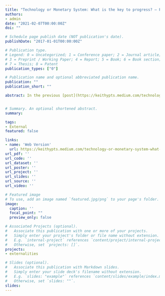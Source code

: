 ```yaml
---
title: "Technology or Monetary System: What is the key to progress? — Part II: The case for the Monetary System"
authors:
- admin
date: "2021-02-07T00:00:00Z"
doi: ""

# Schedule page publish date (NOT publication's date).
publishDate: "2017-01-01T00:00:00Z"

# Publication type.
# Legend: 0 = Uncategorized; 1 = Conference paper; 2 = Journal article;
# 3 = Preprint / Working Paper; 4 = Report; 5 = Book; 6 = Book section;
# 7 = Thesis; 8 = Patent
publication_types: ["0"]

# Publication name and optional abbreviated publication name.
publication: ""
publication_short: ""

abstract: In the previous [post](https://keithypts.medium.com/technology-or-monetary-system-what-is-the-key-to-progress-part-i-the-case-for-technology-61a6c6905638), I argued that technology has historically exploited layers of smaller and smaller phenomena. During this process, fundamental discoveries in the nature of matter, energy, and information have allowed for the construction of very productive economic niches. These niches are not uniformly distributed geographically, regardless of the monetary system. This implies that having a diverse pool of available technologies is predictive of growth at the country level. Of course, this analysis is incomplete because we assumed all the time that we are immersed in a functioning monetary system. In this post, I’ll argue the opposing view and argue why having a functioning monetary system is the key to the growth of modern society. Moreover, I’ll claim that the discovery of money is an evolutionary transition of such importance that it may be compared with early transitions in the very first life to arise on earth or the emergence of human intelligence compared to other animals.


# Summary. An optional shortened abstract.
summary: 

tags:
- External
featured: false

links:
- name: 'Web Version'
  url: https://keithypts.medium.com/technology-or-monetary-system-what-is-the-key-to-progress-8d3ad19202d5
url_pdf: ''
url_code: '' 
url_dataset: ''
url_poster: ''
url_project: ''
url_slides: ''
url_source: ''
url_video: ''

# Featured image
# To use, add an image named `featured.jpg/png` to your page's folder. 
image:
  caption: ''
  focal_point: ""
  preview_only: false

# Associated Projects (optional).
#   Associate this publication with one or more of your projects.
#   Simply enter your project's folder or file name without extension.
#   E.g. `internal-project` references `content/project/internal-project/index.md`.
#   Otherwise, set `projects: []`.
projects:
- externalities

# Slides (optional).
#   Associate this publication with Markdown slides.
#   Simply enter your slide deck's filename without extension.
#   E.g. `slides: "example"` references `content/slides/example/index.md`.
#   Otherwise, set `slides: ""`.
slides:
---
```


